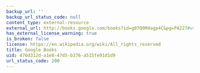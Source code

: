 ```yaml
---
backup_url: ''
backup_url_status_code: null
content_type: external-resource
external_url: http://books.google.com/books?id=g07Q9M4agp4C&pg=PA227#v=onepage
has_external_license_warning: true
is_broken: false
license: https://en.wikipedia.org/wiki/All_rights_reserved
title: Google Books
uid: 476d312d-a1e8-47d5-b376-a515fe91d1d9
url_status_code: 200
---
```


